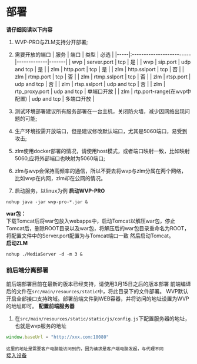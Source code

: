 <!-- 部署 -->

# 部署
**请仔细阅读以下内容**
1. WVP-PRO与ZLM支持分开部署;
2. 需要开放的端口
| 服务  | 端口                       | 类型          | 必选    |
|-----|:-------------------------|-------------|-------|
| wvp | server.port              | tcp         | 是     |
| wvp | sip.port                 | udp and tcp | 是     |
| zlm | http.port                | tcp         | 是     |
| zlm | http.sslport             | tcp         | 否     |
| zlm | rtmp.port                | tcp         | 否     |
| zlm | rtmp.sslport             | tcp         | 否     |
| zlm | rtsp.port                | udp and tcp | 否     |
| zlm | rtsp.sslport             | udp and tcp | 否     |
| zlm | rtp_proxy.port           | udp and tcp | 单端口开放 |
| zlm | rtp.port-range(在wvp中配置)  | udp and tcp | 多端口开放 |

3. 测试环境部署建议所有服务部署在一台主机，关闭防火墙，减少因网络出现问题的可能;
4. 生产环境按需开放端口，但是建议修改默认端口，尤其是5060端口，易受到攻击;
5. zlm使用docker部署的情况，请使用host模式，或者端口映射一致，比如映射5060,应将外部端口也映射为5060端口;
6. zlm与wvp会保持高频率的通信，所以不要去将wvp与zlm分属在两个网络，比如wvp在内网，zlm却在公网的情况。
7. 启动服务，以linux为例
**启动WVP-PRO**
```shell
nohup java -jar wvp-pro-*.jar &
```
**war包：**  
下载Tomcat后将war包放入webapps中，启动Tomcat以解压war包，停止Tomcat后，删除ROOT目录以及war包，将解压后的war包目录重命名为ROOT，将配置文件中的Server.port配置为与Tomcat端口一致
然后启动Tomcat。  
**启动ZLM**
```shell
nohup ./MediaServer -d -m 3 &
```
### 前后端分离部署
前后端部署目前在最新的版本已经支持，请使用3月15日之后的版本部署
前端编译后的文件在`src/main/resources/static`中，将此目录下的文件部署。
WVP默认开启全部接口支持跨域。部署前端文件到WEB容器，并将访问的地址设置为WVP的地址即可。
**配置前端服务器**
1. 在`src/main/resources/static/static/js/config.js`下配置服务器的地址，也就是wvp服务的地址
```javascript
window.baseUrl = "http://xxx.com:18080"
```
`这里的地址是需要客户电脑能访问到的，因为请求是客户端电脑发起，与代理不同`  
[接入设备](./_content/ability/device.md)

